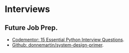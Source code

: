 Interviews
==========

Future Job Prep.
----------------


* [Codementor: 15 Essential Python Interview Questions].
* [Github: donnemartin/system-design-primer].





[Codementor: 15 Essential Python Interview Questions]: https://www.codementor.io/@sheena/essential-python-interview-questions-du107ozr6
[Github: donnemartin/system-design-primer]: https://github.com/donnemartin/system-design-primer

